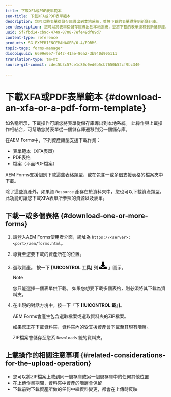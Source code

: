 ```yaml
---
title: 下載XFA或PDF表單範本
seo-title: 下載XFA或PDF表單範本
description: 您可以將表單從儲存庫導出到本地系統，並將下載的表單遷移到新儲存庫。
seo-description: 您可以將表單從儲存庫導出到本地系統，並將下載的表單遷移到新儲存庫。
uuid: 5f7fbd14-cb9d-4749-8708-7efe49df89d7
content-type: reference
products: SG_EXPERIENCEMANAGER/6.4/FORMS
topic-tags: forms-manager
discoiquuid: 6699e0e7-fd42-41ae-86a2-3b940d905111
translation-type: tm+mt
source-git-commit: cdec5b3c57ce1c80c0ed6b5cb7650b52cf9bc340

---
```



# 下載XFA或PDF表單範本 {#download-an-xfa-or-a-pdf-form-template}

如名稱所示，下載操作可讓您將表單從儲存庫導出到本地系統。 此操作與上載操作相結合，可幫助您將表單從一個儲存庫遷移到另一個儲存庫。

在AEM Forms中，下列資產類型支援下載作業：

* 表單範本（XFA表單）
* PDF表格
* 檔案（平面PDF檔案）

AEM Forms支援個別下載這些表格類型，或在包含一或多個支援表格的檔案夾中下載。

除了這些資產外，如果資 `Resource` 產存在於資料夾中，您也可以下載資產類型。 此功能可讓您下載XFA表單所參照的資源以及表單。

## 下載一或多個表格 {#download-one-or-more-forms}

1. 請登入AEM Forms使用者介面，網址為 `https://<server>:<port>/aem/forms.html`。

1. 導覽至您要下載的資產所在的位置。

1. 選取資產。 按一下 **[!UICONTROL 工具]** 列 ![中的「下載aem6forms_download](assets/aem6forms_download.png) 」圖示。

   >[!NOTE]
   >
   >您只能選擇一個表單供下載。 如果您想要下載多個表格，則必須將其下載為資料夾。

1. 在出現的對話方塊中，按一下「下 **[!UICONTROL 載」]**。

   AEM Forms會產生包含選取檔案或選取資料夾的ZIP檔案。

   如果您正在下載資料夾，資料夾內的受支援資產會下載至其現有階層。

   ZIP檔案會儲存至您系 `Downloads` 統的資料夾。

## 上載操作的相關注意事項 {#related-considerations-for-the-upload-operation}

* 您可以將ZIP檔案上載到同一儲存庫或另一個儲存庫中的任何其他位置
* 在上傳作業期間，資料夾中資產的階層會保留
* 下載前對下載資產所做的任何中繼資料變更，都會在上傳時反映

